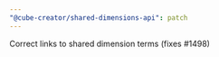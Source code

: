 ```yaml
---
"@cube-creator/shared-dimensions-api": patch
---
```


Correct links to shared dimension terms (fixes #1498)
